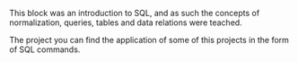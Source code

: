 This block was an introduction to SQL, and as such the concepts of normalization, queries, tables and data relations were teached.

The project you can find the application of some of this projects in the form of SQL commands.